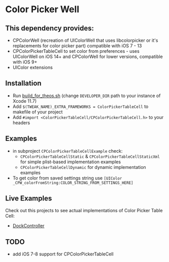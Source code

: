 # Color Picker Well

## This dependency provides:
* CPColorWell (recreation of UIColorWell that uses libcolorpicker or it's replacements for color picker part) compatible with iOS 7 - 13
* CPColorPickerTableCell to set color from preferences - uses UIColorWell on iOS 14+ and CPColorWell for lower versions, compatible with iOS 9+
* UIColor extensions

## Installation
* Run [build_for_theos.sh](build_for_theos.sh) (change `DEVELOPER_DIR` path to your instance of Xcode 11.7)
* Add `$(TWEAK_NAME)_EXTRA_FRAMEWORKS = ColorPickerTableCell` to makefile of your project
* Add `#import <ColorPickerTableCell/CPColorPickerTableCell.h>` to your headers

## Examples
* in subproject `CPColorPickerTableCellExample` check:
	* `CPColorPickerTableCellStatic` & `CPColorPickerTableCellStaticXml` for simple plist-based implementation examples
	* `CPColorPickerTableCellDynamic` for dynamic implementation examples
* To get color from saved settings string use `[UIColor _CPW_colorFromString:COLOR_STRING_FROM_SETTINGS_HERE]`

## Live Examples
Check out this projects to see actual implementations of Color Picker Table Cell:
* [DockController](https://github.com/tomaszpoliszuk/DockController/commit/ebf23361b8686d3578af8c0a963705352e60c70f)

## TODO
* add iOS 7-8 support for CPColorPickerTableCell
